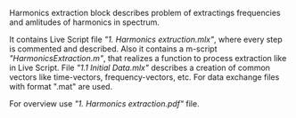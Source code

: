 Harmonics extraction block describes problem of extractings frequencies and amlitudes of harmonics in spectrum. 

It contains Live Script file <i>"1. Harmonics extruction.mlx"</i>, where every step is commented and described.
Also it contains a m-script <i>"HarmonicsExtraction.m"</i>, that realizes a function to process extraction like in Live Script.
File <i>"1.1 Initial Data.mlx"</i> describes a creation of common vectors like time-vectors, frequency-vectors, etc. For data exchange  files with format ".mat" are used.

For overview use <i>"1. Harmonics extraction.pdf"</i> file.
